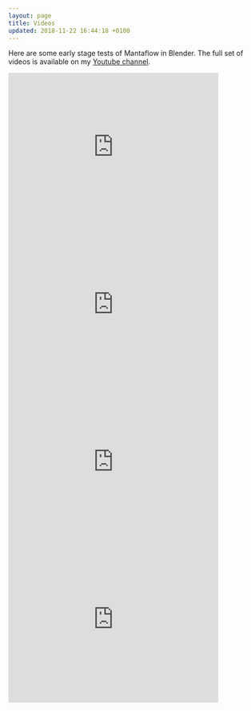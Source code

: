 ```yaml
---
layout: page
title: Videos
updated: 2018-11-22 16:44:18 +0100
---
```


Here are some early stage tests of Mantaflow in Blender. The full set of videos is available on my <a href="https://www.youtube.com/channel/{{ site.youtube }}">Youtube channel</a>.


<iframe src="https://www.youtube.com/embed/xtFE0GSptII" width="420" height="315" frameborder="0" allowfullscreen></iframe>
<iframe src="https://www.youtube.com/embed/GuEVLDNcQws" width="420" height="315" frameborder="0" allowfullscreen></iframe>
<iframe src="https://www.youtube.com/embed/ZDK7ZWDgBhw" width="420" height="315" frameborder="0" allowfullscreen></iframe>
<iframe src="https://www.youtube.com/embed/7KQvRxq4YZ4" width="420" height="315" frameborder="0" allowfullscreen></iframe>
